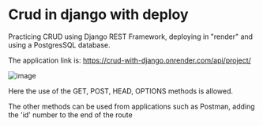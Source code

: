 # Crud in django with deploy

Practicing CRUD using Django REST Framework, deploying in "render" and using a PostgresSQL database.

The application link is: https://crud-with-django.onrender.com/api/project/

![image](https://user-images.githubusercontent.com/85513128/212770814-adec3534-b39b-4a0f-ace2-37e6e7521d76.png)


Here the use of the GET, POST, HEAD, OPTIONS methods is allowed.

The other methods can be used from applications such as Postman, adding the 'id' number to the end of the route
